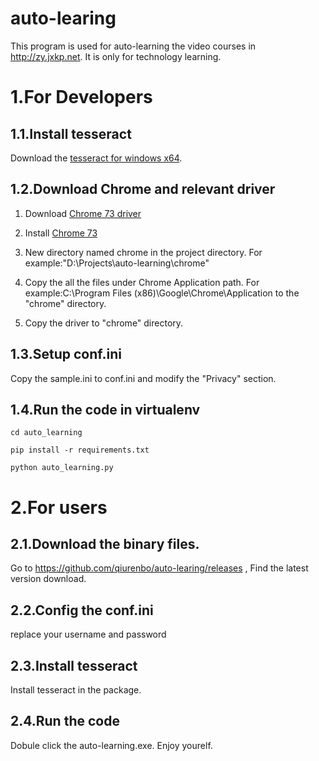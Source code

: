 # auto-learing
This program is used for auto-learning the video courses in http://zy.jxkp.net. It is only for technology learning.

# 1.For Developers 
## 1.1.Install tesseract
Download the [tesseract for windows x64](https://digi.bib.uni-mannheim.de/tesseract/tesseract-ocr-w64-setup-v4.1.0.20190314.exe). 

## 1.2.Download Chrome and relevant driver
1. Download [Chrome 73 driver](https://chromedriver.storage.googleapis.com/73.0.3683.68/chromedriver_win32.zip)

2. Install [Chrome 73](https://www.chrome.com/download/thank-you.html?statcb=1&installdataindex=defaultbrowser)


3. New directory named chrome in the project directory. For example:"D:\Projects\auto-learning\chrome"

4. Copy the all the files under Chrome Application path. For example:C:\Program Files (x86)\Google\Chrome\Application to the "chrome" directory. 

5. Copy the driver to "chrome" directory.

## 1.3.Setup conf.ini
Copy the sample.ini to conf.ini and modify the "Privacy" section.

## 1.4.Run the code in virtualenv
```
cd auto_learning
```
```
pip install -r requirements.txt
```
```
python auto_learning.py
```
# 2.For users
## 2.1.Download the binary files.
Go to  https://github.com/qiurenbo/auto-learing/releases , Find the latest version download.
## 2.2.Config the conf.ini
replace your username and password

## 2.3.Install tesseract
Install tesseract in the package.

## 2.4.Run the code
Dobule click the auto-learning.exe.
Enjoy yourelf.